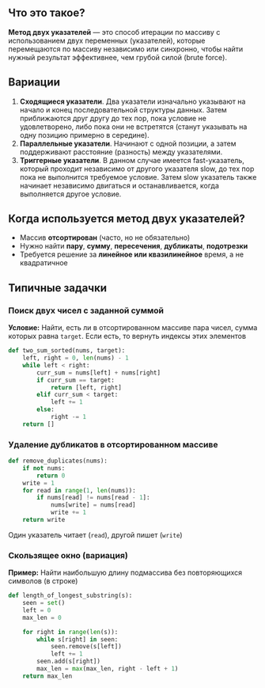 ## Что это такое?
**Метод двух указателей** — это способ итерации по массиву с использованием двух переменных (указателей), которые перемещаются по массиву независимо или синхронно, чтобы найти нужный результат эффективнее, чем грубой силой (brute force).

## Вариации
1. **Сходящиеся указатели**. Два указатели изначально указывают на начало и конец последовательной структуры данных. Затем приближаются друг другу до тех пор, пока условие не удовлетворено, либо пока они не встретятся (станут указывать на одну позицию примерно в середине).
2. **Параллельные указатели**. Начинают с одной позиции, а затем поддерживают расстояние (разность) между указателями.
3. **Триггерные указатели**. В данном случае имеется fast-указатель, который проходит независимо от другого указателя slow, до тех пор пока не выполнится требуемое условие. Затем slow указатель также начинает независимо двигаться и останавливается, когда выполняется другое условие.

## Когда используется метод двух указателей?
- Массив **отсортирован** (часто, но не обязательно)
- Нужно найти **пару**, **сумму**, **пересечения**, **дубликаты**, **подотрезки**
- Требуется решение за **линейное или квазилинейное** время, а не квадратичное

## Типичные задачки

### **Поиск двух чисел с заданной суммой**

**Условие:** Найти, есть ли в отсортированном массиве пара чисел, сумма которых равна `target`. Если есть, то вернуть индексы этих элементов

```python
def two_sum_sorted(nums, target):
    left, right = 0, len(nums) - 1
    while left < right:
        curr_sum = nums[left] + nums[right]
        if curr_sum == target:
            return [left, right]
        elif curr_sum < target:
            left += 1
        else:
            right -= 1
    return []
```

### **Удаление дубликатов в отсортированном массиве**

```python
def remove_duplicates(nums):
    if not nums:
        return 0
    write = 1
    for read in range(1, len(nums)):
        if nums[read] != nums[read - 1]:
            nums[write] = nums[read]
            write += 1
    return write
```

Один указатель читает (`read`), другой пишет (`write`)

### **Скользящее окно (вариация)**

**Пример:** Найти наибольшую длину подмассива без повторяющихся символов (в строке)

```python
def length_of_longest_substring(s):
    seen = set()
    left = 0
    max_len = 0

    for right in range(len(s)):
        while s[right] in seen:
            seen.remove(s[left])
            left += 1
        seen.add(s[right])
        max_len = max(max_len, right - left + 1)
    return max_len
```
